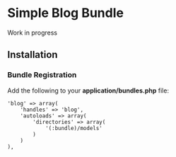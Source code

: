 # Simple Blog Bundle

Work in progress

## Installation

### Bundle Registration

Add the following to your **application/bundles.php** file:


    'blog' => array(
        'handles' => 'blog',
        'autoloads' => array(
            'directories' => array(
                '(:bundle)/models'
            )
        )
    ),
